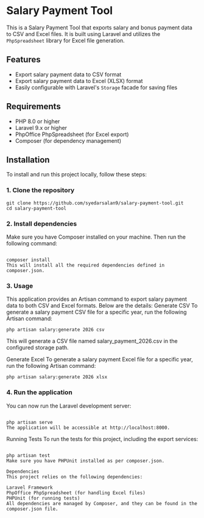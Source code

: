 # Salary Payment Tool

This is a Salary Payment Tool that exports salary and bonus payment data to CSV and Excel files. It is built using Laravel and utilizes the `PhpSpreadsheet` library for Excel file generation.

## Features

- Export salary payment data to CSV format
- Export salary payment data to Excel (XLSX) format
- Easily configurable with Laravel's `Storage` facade for saving files

## Requirements

- PHP 8.0 or higher
- Laravel 9.x or higher
- PhpOffice PhpSpreadsheet (for Excel export)
- Composer (for dependency management)

## Installation

To install and run this project locally, follow these steps:

### 1. Clone the repository

```
git clone https://github.com/syedarsalan9/salary-payment-tool.git
cd salary-payment-tool
```

### 2. Install dependencies
Make sure you have Composer installed on your machine. Then run the following command:

```

composer install
This will install all the required dependencies defined in composer.json.
```
### 3. Usage
This application provides an Artisan command to export salary payment data to both CSV and Excel formats. Below are the details:
Generate CSV
To generate a salary payment CSV file for a specific year, run the following Artisan command:
```
php artisan salary:generate 2026 csv
```
This will generate a CSV file named salary_payment_2026.csv in the configured storage path.

Generate Excel
To generate a salary payment Excel file for a specific year, run the following Artisan command:
```
php artisan salary:generate 2026 xlsx
```

### 4. Run the application
You can now run the Laravel development server:


```

php artisan serve
The application will be accessible at http://localhost:8000.
```

Running Tests
To run the tests for this project, including the export services:

```

php artisan test
Make sure you have PHPUnit installed as per composer.json.

Dependencies
This project relies on the following dependencies:

Laravel Framework
PhpOffice PhpSpreadsheet (for handling Excel files)
PHPUnit (for running tests)
All dependencies are managed by Composer, and they can be found in the composer.json file.
